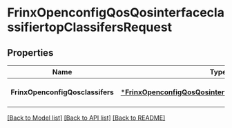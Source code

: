 # FrinxOpenconfigQosQosinterfaceclassifiertopClassifersRequest

## Properties
Name | Type | Description | Notes
------------ | ------------- | ------------- | -------------
**FrinxOpenconfigQosclassifers** | [***FrinxOpenconfigQosQosinterfaceclassifiertopClassifers**](frinx.openconfig.qos.qosinterfaceclassifiertop.Classifers.md) |  | [optional] [default to null]

[[Back to Model list]](../README.md#documentation-for-models) [[Back to API list]](../README.md#documentation-for-api-endpoints) [[Back to README]](../README.md)


